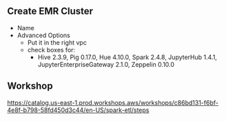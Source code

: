 ## Create EMR Cluster
- Name
- Advanced Options
  - Put it in the right vpc
  - check boxes for:
    - Hive 2.3.9, Pig 0.17.0, Hue 4.10.0, Spark 2.4.8, JupyterHub 1.4.1, JupyterEnterpriseGateway 2.1.0, Zeppelin 0.10.0

## Workshop
https://catalog.us-east-1.prod.workshops.aws/workshops/c86bd131-f6bf-4e8f-b798-58fd450d3c44/en-US/spark-etl/steps



